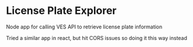 # License Plate Explorer

Node app for calling VES API to retrieve license plate information

Tried a similar app in react, but hit CORS issues so doing it this way instead